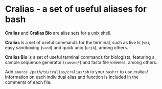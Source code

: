 # Cralias - a set of useful aliases for bash

**Cralias** and **Cralias Bio** are alias sets for a unix shell.

**Cralias** is a set of useful commands for the terminal, such as live ls (`vk`), easy sandboxing (`sand`) and quick uniq (`unik`), among others.

**Cralias Bio** is a set of useful terminal commands for biologists, featuring a sample sequence generator (`ranseq*`) and fasta file viewers, among others.

Add `source /path/to/cralias/cralias*sh` to your `bashrc` to use cralias! Information on each individual alias and function is included in the comments of each file.
